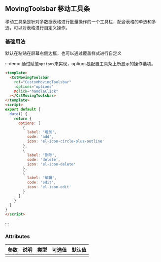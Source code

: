 ## MovingToolsbar 移动工具条

移动工具条是针对多数据表格进行批量操作的一个工具栏，配合表格的单选和多选，可以对表格进行自定义操作。

### 基础用法

默认在粘贴在屏幕右侧边框，也可以通过覆盖样式进行自定义

:::demo 通过赋值`options`来实现，options是配置工具条上所显示的操作选项。
```html
<template>
  <CstMovingToolsbar
    ref="CustomMovingToolsbar"
    :options="options"
    @click="handleClick"
  ></CstMovingToolsbar>
</template>
<script>
export default {
  data() {
    return {
      options: [
        {
          label: '增加',
          code: 'add',
          icon: 'el-icon-circle-plus-outline'
        },
        {
          label: '删除',
          code: 'delete',
          icon: 'el-icon-delete'
        },
        {
          label: '编辑',
          code: 'edit',
          icon: 'el-icon-edit'
        }
      ]
    }
  }
}
</script>
```
:::

### Attributes
| 参数      | 说明          | 类型      | 可选值                           | 默认值  |
|---------- |-------------- |---------- |--------------------------------  |-------- |
|  |  |  |  |  |
